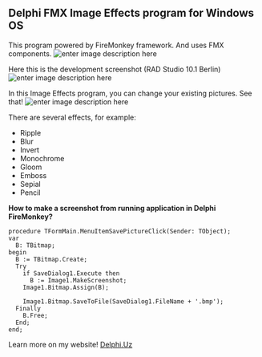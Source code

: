 ## Delphi FMX Image Effects program for Windows OS

This program powered by FireMonkey framework. And uses FMX components.
![enter image description here](https://i0.wp.com/delphi.uz/wp-content/uploads/2017/01/firemonkey-delphi-image-effects-components.jpg?w=323&ssl=1)

Here this is the development screenshot (RAD Studio 10.1 Berlin)
![enter image description here](https://i0.wp.com/delphi.uz/wp-content/uploads/2017/01/delphi.uz-image-effects-firemonkey-delphi.jpg?resize=1024,547&ssl=1)

In this Image Effects program, you can change your existing pictures. See that!
![enter image description here](https://i0.wp.com/delphi.uz/wp-content/uploads/2017/01/delphi.uz-image-effects-program.png?w=900&ssl=1)

There are several effects, for example:
-   Ripple
-   Blur
-   Invert
-   Monochrome
-   Gloom
-   Emboss
-   Sepial
-   Pencil

**How to make a screenshot from running application in Delphi FireMonkey?**

    procedure TFormMain.MenuItemSavePictureClick(Sender: TObject);
    var
      B: TBitmap;
    begin
      B := TBitmap.Create;
      Try
        if SaveDialog1.Execute then
          B := Image1.MakeScreenshot;
        Image1.Bitmap.Assign(B);

        Image1.Bitmap.SaveToFile(SaveDialog1.FileName + '.bmp');
      Finally
        B.Free;
      End;
    end;

Learn more on my website! [Delphi.Uz](https://delphi.uz/2017/01/25/delphi-windows-development/delphi-fmx-image-effects-program-windows-os/)
